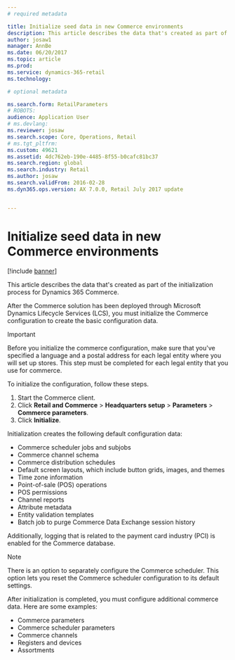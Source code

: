 ```yaml
---
# required metadata

title: Initialize seed data in new Commerce environments
description: This article describes the data that's created as part of the initialization process for Dynamics 365 Commerce.
author: josaw1
manager: AnnBe
ms.date: 06/20/2017
ms.topic: article
ms.prod: 
ms.service: dynamics-365-retail
ms.technology: 

# optional metadata

ms.search.form: RetailParameters
# ROBOTS: 
audience: Application User
# ms.devlang: 
ms.reviewer: josaw
ms.search.scope: Core, Operations, Retail
# ms.tgt_pltfrm: 
ms.custom: 49621
ms.assetid: 4dc762eb-190e-4485-8f55-b0cafc81bc37
ms.search.region: global
ms.search.industry: Retail
ms.author: josaw
ms.search.validFrom: 2016-02-28
ms.dyn365.ops.version: AX 7.0.0, Retail July 2017 update


---
```


# Initialize seed data in new Commerce environments

[!include [banner](includes/banner.md)]

This article describes the data that's created as part of the initialization process for Dynamics 365 Commerce.

After the Commerce solution has been deployed through Microsoft Dynamics Lifecycle Services (LCS), you must initialize the Commerce configuration to create the basic configuration data.

> [!IMPORTANT]
> Before you initialize the commerce configuration, make sure that you've specified a language and a postal address for each legal entity where you will set up stores. This step must be completed for each legal entity that you use for commerce.

To initialize the configuration, follow these steps.

1. Start the Commerce client.
2. Click **Retail and Commerce** &gt; **Headquarters setup** &gt; **Parameters** &gt; **Commerce parameters**.
3. Click **Initialize**.

Initialization creates the following default configuration data:

- Commerce scheduler jobs and subjobs
- Commerce channel schema
- Commerce distribution schedules
- Default screen layouts, which include button grids, images, and themes
- Time zone information
- Point-of-sale (POS) operations
- POS permissions
- Channel reports
- Attribute metadata
- Entity validation templates
- Batch job to purge Commerce Data Exchange session history

Additionally, logging that is related to the payment card industry (PCI) is enabled for the Commerce database.

> [!NOTE]
> There is an option to separately configure the Commerce scheduler. This option lets you reset the Commerce scheduler configuration to its default settings.

After initialization is completed, you must configure additional commerce data. Here are some examples:

- Commerce parameters
- Commerce scheduler parameters
- Commerce channels
- Registers and devices
- Assortments

